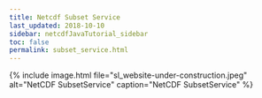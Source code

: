 ```yaml
---
title: Netcdf Subset Service
last_updated: 2018-10-10
sidebar: netcdfJavaTutorial_sidebar
toc: false
permalink: subset_service.html
---
```


{% include image.html file="sl_website-under-construction.jpeg" alt="NetCDF SubsetService" caption="NetCDF SubsetService" %}
